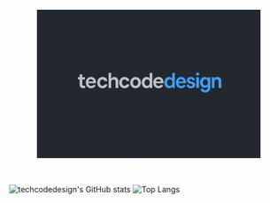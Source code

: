 <p align="center"><img width="80%" alt="Hello, I'm Anurag. I do open source!" src="./assets/techcodedesign.png" /></p>

<br />

![techcodedesign's GitHub stats](https://github-readme-stats.vercel.app/api?username=techcodedesign&show_icons=true&theme=chartreuse-dracula)
![Top Langs](https://github-readme-stats.vercel.app/api/top-langs/?username=techcodedesign&theme=chartreuse-dracula&layout=compact)

